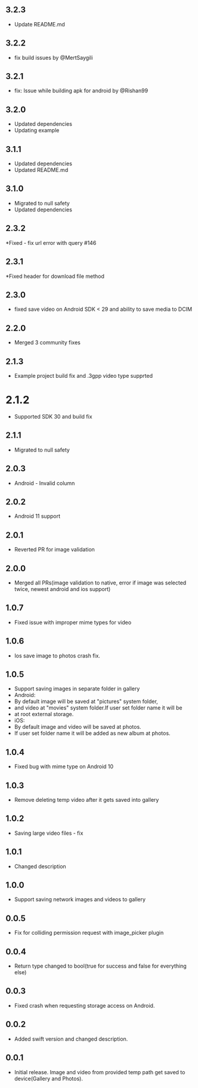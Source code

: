 ## 3.2.3

- Update README.md

## 3.2.2

- fix build issues by @MertSaygili

## 3.2.1

- fix: Issue while building apk for android by @Rishan99

## 3.2.0

- Updated dependencies
- Updating example

## 3.1.1

- Updated dependencies
- Updated README.md

## 3.1.0

- Migrated to null safety
- Updated dependencies

## 2.3.2

*Fixed - fix url error with query #146

## 2.3.1

*Fixed header for download file method

## 2.3.0

- fixed save video on Android SDK < 29 and ability to save media to DCIM

## 2.2.0

- Merged 3 community fixes

## 2.1.3

- Example project build fix and .3gpp video type supprted

# 2.1.2

- Supported SDK 30 and build fix

## 2.1.1

- Migrated to null safety

## 2.0.3

- Android - Invalid column

## 2.0.2

- Android 11 support

## 2.0.1

- Reverted PR for image validation

## 2.0.0

- Merged all PRs(image validation to native, error if image was selected twice,
  newest android and ios support)

## 1.0.7

- Fixed issue with improper mime types for video

## 1.0.6

- Ios save image to photos crash fix.

## 1.0.5

- Support saving images in separate folder in gallery
- Android:
- By default image will be saved at "pictures" system folder,
- and video at "movies" system folder.If user set folder name it will be
- at root external storage.
- iOS:
- By default image and video will be saved at photos.
- If user set folder name it will be added as new album at photos.

## 1.0.4

- Fixed bug with mime type on Android 10

## 1.0.3

- Remove deleting temp video after it gets saved into gallery

## 1.0.2

- Saving large video files - fix

## 1.0.1

- Changed description

## 1.0.0

- Support saving network images and videos to gallery

## 0.0.5

- Fix for colliding permission request with image_picker plugin

## 0.0.4

- Return type changed to bool(true for success and false for everything else)

## 0.0.3

- Fixed crash when requesting storage access on Android.

## 0.0.2

- Added swift version and changed description.

## 0.0.1

- Initial release. Image and video from provided temp path get saved to
  device(Gallery and Photos).
